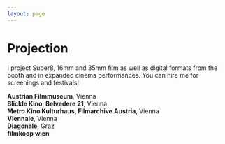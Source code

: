 ```yaml
---
layout: page
---
```


# Projection

I project Super8, 16mm and 35mm film as well as digital formats from the booth and in expanded cinema performances. You can hire me for screenings and festivals!

<strong>Austrian Filmmuseum</strong>, Vienna<br>
<strong>Blickle Kino, Belvedere 21</strong>, Vienna<br>
<strong>Metro Kino Kulturhaus, Filmarchive Austria</strong>, Vienna<br>
<strong>Viennale</strong>, Vienna<br>
<strong>Diagonale</strong>, Graz<br>
<strong>filmkoop wien</strong>